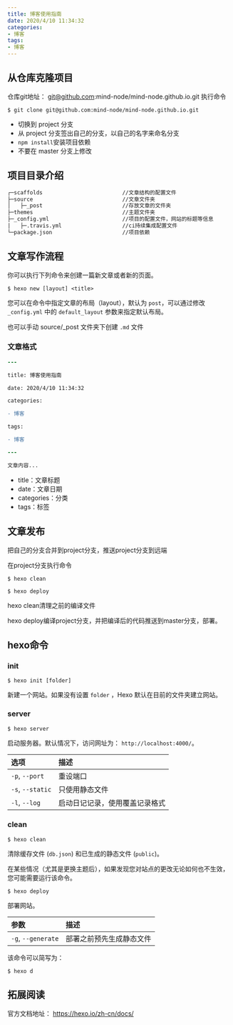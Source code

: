```yaml
---
title: 博客使用指南
date: 2020/4/10 11:34:32
categories:
- 博客
tags:
- 博客
---
```

## 从仓库克隆项目

仓库git地址： git@github.com:mind-node/mind-node.github.io.git
执行命令
``` shell
$ git clone git@github.com:mind-node/mind-node.github.io.git
```
- 切换到 project 分支
- 从 project 分支签出自己的分支，以自己的名字来命名分支
- `npm install`安装项目依赖
- 不要在 master 分支上修改

## 项目目录介绍

```diff
┌─scaffolds               			//文章结构的配置文件							  
├─source           					//文章文件夹
│	├─_post							//存放文章的文件夹
├─themes      						//主题文件夹
├─_config.yml         				//项目的配置文件，网站的标题等信息
|	├─.travis.yml					//ci持续集成配置文件
└─package.json 						//项目依赖
```

## 文章写作流程

你可以执行下列命令来创建一篇新文章或者新的页面。

```
$ hexo new [layout] <title>
```

您可以在命令中指定文章的布局（layout），默认为 `post`，可以通过修改 `_config.yml` 中的 `default_layout` 参数来指定默认布局。

也可以手动 source/_post 文件夹下创建 `.md` 文件

### 文章格式

```diff
---

title: 博客使用指南

date: 2020/4/10 11:34:32

categories:

- 博客

tags:

- 博客

---

文章内容...
```

- title：文章标题
- date：文章日期
- categories：分类
- tags：标签

## 文章发布

把自己的分支合并到project分支，推送project分支到远端

在project分支执行命令

```shell
$ hexo clean
```

```shell
$ hexo deploy
```

hexo clean清理之前的编译文件

hexo deploy编译project分支，并把编译后的代码推送到master分支，部署。

## hexo命令

### init

```
$ hexo init [folder]
```

新建一个网站。如果没有设置 `folder` ，Hexo 默认在目前的文件夹建立网站。

### server

```
$ hexo server
```

启动服务器。默认情况下，访问网址为： `http://localhost:4000/`。

| 选项             | 描述                           |
| :--------------- | :----------------------------- |
| `-p`, `--port`   | 重设端口                       |
| `-s`, `--static` | 只使用静态文件                 |
| `-l`, `--log`    | 启动日记记录，使用覆盖记录格式 |

### clean

```
$ hexo clean
```

清除缓存文件 (`db.json`) 和已生成的静态文件 (`public`)。

在某些情况（尤其是更换主题后），如果发现您对站点的更改无论如何也不生效，您可能需要运行该命令。

```
$ hexo deploy
```

部署网站。

| 参数               | 描述                     |
| :----------------- | :----------------------- |
| `-g`, `--generate` | 部署之前预先生成静态文件 |

该命令可以简写为：

```
$ hexo d
```

## 拓展阅读

官方文档地址： https://hexo.io/zh-cn/docs/ 






